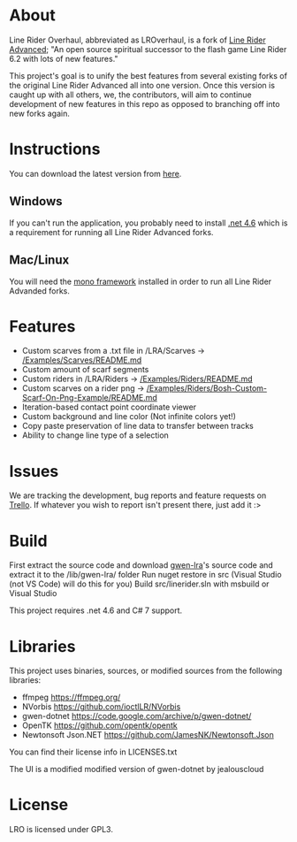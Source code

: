 # About
Line Rider Overhaul, abbreviated as LROverhaul, is a fork of [Line Rider Advanced](https://github.com/jealouscloud/linerider-advanced); "An open source spiritual successor to the flash game Line Rider 6.2 with lots of new features."

This project's goal is to unify the best features from several existing forks of the original Line Rider Advanced all into one version. Once this version is caught up with all others, we, the contributors, will aim to continue development of new features in this repo as opposed to branching off into new forks again.

# Instructions
You can download the latest version from [here](https://github.com/LunaKampling/LROverhaul/releases/tag/Initial).
## Windows
If you can't run the application, you probably need to install [.net 4.6](https://www.microsoft.com/en-us/download/details.aspx?id=48130) which is a requirement for running all Line Rider Advanced forks.
## Mac/Linux
You will need the [mono framework](http://www.mono-project.com/download/stable/) installed in order to run all Line Rider Advanded forks.

# Features
* Custom scarves from a .txt file in /LRA/Scarves -> [/Examples/Scarves/README.md](https://github.com/LunaKampling/LROverhaul/tree/master/Examples/Scarves/README.md)
* Custom amount of scarf segments
* Custom riders in /LRA/Riders -> [/Examples/Riders/README.md](https://github.com/LunaKampling/LROverhaul/tree/master/Examples/Riders/README.md)
* Custom scarves on a rider png -> [/Examples/Riders/Bosh-Custom-Scarf-On-Png-Example/README.md](https://github.com/LunaKampling/LROverhaul/tree/master/Examples/Riders/Bosh-Custom-Scarf-On-Png-Example/README.md)
* Iteration-based contact point coordinate viewer
* Custom background and line color (Not infinite colors yet!)
* Copy paste preservation of line data to transfer between tracks
* Ability to change line type of a selection

# Issues
We are tracking the development, bug reports and feature requests on [Trello](https://trello.com/invite/b/qu4SvIr6/ATTI0ac1327b122a1cf4d1084b9d7b8acb0dB9177B71/lrl-cleanup-update). If whatever you wish to report isn't present there, just add it :>

# Build
First extract the source code and download [gwen-lra](https://github.com/jealouscloud/gwen-lra/tree/dbe3e84568b163f3e20cd876672fc1b3b0e40873)'s source code and extract it to the /lib/gwen-lra/ folder
Run nuget restore in src (Visual Studio (not VS Code) will do this for you)
Build src/linerider.sln with msbuild or Visual Studio

This project requires .net 4.6 and C# 7 support.

# Libraries
This project uses binaries, sources, or modified sources from the following libraries:

* ffmpeg https://ffmpeg.org/
* NVorbis https://github.com/ioctlLR/NVorbis
* gwen-dotnet https://code.google.com/archive/p/gwen-dotnet/
* OpenTK https://github.com/opentk/opentk
* Newtonsoft Json.NET https://github.com/JamesNK/Newtonsoft.Json

You can find their license info in LICENSES.txt

The UI is a modified modified version of gwen-dotnet by jealouscloud

# License
LRO is licensed under GPL3.
